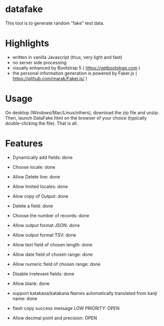 # datafake

This tool is to generate random "fake" test data.

# Highlights
- written in vanilla Javascript (thus, very light and fast)
- no server side processing
- visually enhanced by Bootstrap 5 ( https://getbootstrap.com )
- the personal information generation is powered by Faker.js ( https://github.com/marak/Faker.js/ )
# Usage

On desktop (Windows/Mac/Linux/others), download the zip file and unzip.  Then, launch DataFake.html on the browser of your choice (typically double-clicking the file).  That is all.

# Features
- Dynamically add fields: done
- Choose locale: done
- Allow Delete line: done
- Allow limited locales: done
- Alow copy of Output: done
- Delete a field: done
- Choose the number of records: done
- Allow output format JSON: done
- Allow output format TSV: done
- Allow text field of chosen length: done
- Allow date field of chosen range: done
- Allow numeric field of chosen range: done
- Disable irrelevant fields: done
- Allow blank: done
- support katakana/katakana Names automatically translated from kanji name: done

- flash copy success message LOW PRIORITY: OPEN
- Allow decimal point and precision: OPEN